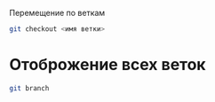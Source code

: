 Перемещение по веткам 
~~~sh
git checkout <имя ветки> 
~~~

# Отоброжение всех веток 
~~~sh 
git branch 
~~~
